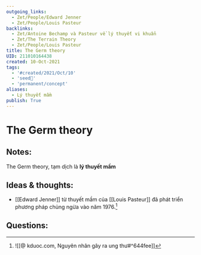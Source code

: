 ```yaml
---
outgoing_links:
  - Zet/People/Edward Jenner
  - Zet/People/Louis Pasteur
backlinks:
  - Zet/Antoine Bechamp và Pasteur về lý thuyết vi khuẩn
  - Zet/The Terrain Theory
  - Zet/People/Louis Pasteur
title: The Germ theory
UID: 211010164438
created: 10-Oct-2021
tags:
  - '#created/2021/Oct/10'
  - 'seed🥜'
  - 'permanent/concept'
aliases:
  - Lý thuyết mầm
publish: True
---
```

# The Germ theory

## Notes:
The Germ theory, tạm dịch là **lý thuyết mầm**

## Ideas & thoughts:
- [[Edward Jenner]] từ thuyết mầm của [[Louis Pasteur]] đã phát triển phương pháp chủng ngừa vào năm 1976.[^edward]

## Questions:
[^edward]: ![[@ kduoc.com, Nguyên nhân gây ra ung thư#^644fee]]

